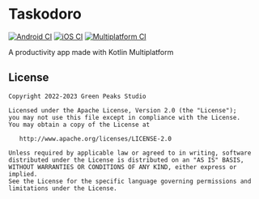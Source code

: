 # Taskodoro
[![Android CI](https://github.com/greenpeaksstudio/taskodoro/actions/workflows/android_ci.yml/badge.svg)](https://github.com/greenpeaksstudio/taskodoro/actions/workflows/android_ci.yml)
[![iOS CI](https://github.com/greenpeaksstudio/taskodoro/actions/workflows/ios_ci.yml/badge.svg)](https://github.com/greenpeaksstudio/taskodoro/actions/workflows/ios_ci.yml)
[![Multiplatform CI](https://github.com/greenpeaksstudio/taskodoro/actions/workflows/multiplatform_ci.yml/badge.svg)](https://github.com/greenpeaksstudio/taskodoro/actions/workflows/multiplatform_ci.yml)

A productivity app made with Kotlin Multiplatform

## License

```
Copyright 2022-2023 Green Peaks Studio

Licensed under the Apache License, Version 2.0 (the "License");
you may not use this file except in compliance with the License.
You may obtain a copy of the License at

   http://www.apache.org/licenses/LICENSE-2.0

Unless required by applicable law or agreed to in writing, software
distributed under the License is distributed on an "AS IS" BASIS,
WITHOUT WARRANTIES OR CONDITIONS OF ANY KIND, either express or implied.
See the License for the specific language governing permissions and
limitations under the License.
```
